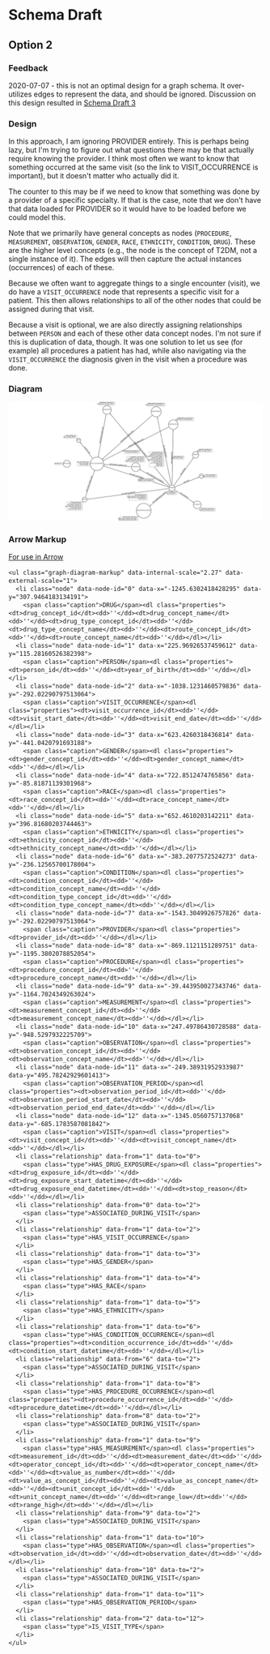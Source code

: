 # Schema Draft

## Option 2

### Feedback

2020-07-07 - this is not an optimal design for a graph schema.  It over-utilizes edges to represent the data, and should be ignored.  Discussion on this design resulted in [Schema Draft 3](draft_schema_option3.md)

### Design

In this approach, I am ignoring PROVIDER entirely.  This is perhaps being lazy, but I'm trying to figure out what questions there may be that actually require knowing the provider.  I think most often we want to know that something occurred at the same visit (so the link to VISIT_OCCURRENCE is important), but it doesn't matter who actually did it.

The counter to this may be if we need to know that something was done by a provider of a specific specialty.  If that is the case, note that we don't have that data loaded for PROVIDER so it would have to be loaded before we could model this.

Note that we primarily have general concepts as nodes (`PROCEDURE`, `MEASUREMENT`, `OBSERVATION`, `GENDER`, `RACE`, `ETHNICITY`, `CONDITION`, `DRUG`).  These are the higher level concepts (e.g., the node is the concept of T2DM, not a single instance of it).  The edges will then capture the actual instances (occurrences) of each of these.

Because we often want to aggregate things to a single encounter (visit), we do have a `VISIT_OCCURRENCE` node that represents a specific visit for a patient.  This then allows relationships to all of the other nodes that could be assigned during that visit.

Because a visit is optional, we are also directly assigning relationships between `PERSON` and each of these other data concept nodes.  I'm not sure if this is duplication of data, though.  It was one solution to let us see (for example) all procedures a patient has had, while also navigating via the `VISIT_OCCURRENCE` the diagnosis given in the visit when a procedure was done.


### Diagram
![Schema Draft 2](./figures/draft_schema_option2.svg)

### Arrow Markup

[For use in Arrow](http://www.apcjones.com/arrows/#)

```
<ul class="graph-diagram-markup" data-internal-scale="2.27" data-external-scale="1">
  <li class="node" data-node-id="0" data-x="-1245.6302418428295" data-y="307.9464183134191">
    <span class="caption">DRUG</span><dl class="properties"><dt>drug_concept_id</dt><dd>''</dd><dt>drug_concept_name</dt><dd>''</dd><dt>drug_type_concept_id</dt><dd>''</dd><dt>drug_type_concept_name</dt><dd>''</dd><dt>route_concept_id</dt><dd>''</dd><dt>route_concept_name</dt><dd>''</dd></dl></li>
  <li class="node" data-node-id="1" data-x="225.96926537459612" data-y="115.28160526382398">
    <span class="caption">PERSON</span><dl class="properties"><dt>person_id</dt><dd>''</dd><dt>year_of_birth</dt><dd>''</dd></dl></li>
  <li class="node" data-node-id="2" data-x="-1038.1231460579836" data-y="-292.02290797513064">
    <span class="caption">VISIT_OCCURRENCE</span><dl class="properties"><dt>visit_occurrence_id</dt><dd>''</dd><dt>visit_start_date</dt><dd>''</dd><dt>visit_end_date</dt><dd>''</dd></dl></li>
  <li class="node" data-node-id="3" data-x="623.4260318436814" data-y="-441.0420791693188">
    <span class="caption">GENDER</span><dl class="properties"><dt>gender_concept_id</dt><dd>''</dd><dt>gender_concept_name</dt><dd>''</dd></dl></li>
  <li class="node" data-node-id="4" data-x="722.8512474765856" data-y="-85.81871139301968">
    <span class="caption">RACE</span><dl class="properties"><dt>race_concept_id</dt><dd>''</dd><dt>race_concept_name</dt><dd>''</dd></dl></li>
  <li class="node" data-node-id="5" data-x="652.4610203142211" data-y="396.81680203744463">
    <span class="caption">ETHNICITY</span><dl class="properties"><dt>ethnicity_concept_id</dt><dd>''</dd><dt>ethnicity_concept_name</dt><dd>''</dd></dl></li>
  <li class="node" data-node-id="6" data-x="-383.2077572524273" data-y="-236.12565700178004">
    <span class="caption">CONDITION</span><dl class="properties"><dt>condition_concept_id</dt><dd>''</dd><dt>condition_concept_name</dt><dd>''</dd><dt>condition_type_concept_id</dt><dd>''</dd><dt>condition_type_concept_name</dt><dd>''</dd></dl></li>
  <li class="node" data-node-id="7" data-x="-1543.3049926757826" data-y="-292.02290797513064">
    <span class="caption">PROVIDER</span><dl class="properties"><dt>provider_id</dt><dd>''</dd></dl></li>
  <li class="node" data-node-id="8" data-x="-869.1121151289751" data-y="-1195.3802078852054">
    <span class="caption">PROCEDURE</span><dl class="properties"><dt>procedure_concept_id</dt><dd>''</dd><dt>procedure_concept_name</dt><dd>''</dd></dl></li>
  <li class="node" data-node-id="9" data-x="-39.443950027343746" data-y="-1164.7024349263024">
    <span class="caption">MEASUREMENT</span><dl class="properties"><dt>measurement_concept_id</dt><dd>''</dd><dt>measurement_concept_name</dt><dd>''</dd></dl></li>
  <li class="node" data-node-id="10" data-x="247.49786430728588" data-y="-948.5297932225709">
    <span class="caption">OBSERVATION</span><dl class="properties"><dt>observation_concept_id</dt><dd>''</dd><dt>observation_concept_name</dt><dd>''</dd></dl></li>
  <li class="node" data-node-id="11" data-x="-249.38931952933987" data-y="495.78242929601413">
    <span class="caption">OBSERVATION_PERIOD</span><dl class="properties"><dt>observation_period_id</dt><dd>''</dd><dt>observation_period_start_date</dt><dd>''</dd><dt>observation_period_end_date</dt><dd>''</dd></dl></li>
  <li class="node" data-node-id="12" data-x="-1345.0560757137068" data-y="-685.1783587081842">
    <span class="caption">VISIT</span><dl class="properties"><dt>visit_concept_id</dt><dd>''</dd><dt>visit_concept_name</dt><dd>''</dd></dl></li>
  <li class="relationship" data-from="1" data-to="0">
    <span class="type">HAS_DRUG_EXPOSURE</span><dl class="properties"><dt>drug_exposure_id</dt><dd>''</dd><dt>drug_exposure_start_datetime</dt><dd>''</dd><dt>drug_exposure_end_datetime</dt><dd>''</dd><dt>stop_reason</dt><dd>''</dd></dl></li>
  <li class="relationship" data-from="0" data-to="2">
    <span class="type">ASSOCIATED_DURING_VISIT</span>
  </li>
  <li class="relationship" data-from="1" data-to="2">
    <span class="type">HAS_VISIT_OCCURRENCE</span>
  </li>
  <li class="relationship" data-from="1" data-to="3">
    <span class="type">HAS_GENDER</span>
  </li>
  <li class="relationship" data-from="1" data-to="4">
    <span class="type">HAS_RACE</span>
  </li>
  <li class="relationship" data-from="1" data-to="5">
    <span class="type">HAS_ETHNICITY</span>
  </li>
  <li class="relationship" data-from="1" data-to="6">
    <span class="type">HAS_CONDITION_OCCURRENCE</span><dl class="properties"><dt>condition_occurrence_id</dt><dd>''</dd><dt>condition_start_datetime</dt><dd>''</dd></dl></li>
  <li class="relationship" data-from="6" data-to="2">
    <span class="type">ASSOCIATED_DURING_VISIT</span>
  </li>
  <li class="relationship" data-from="1" data-to="8">
    <span class="type">HAS_PROCEDURE_OCCURRENCE</span><dl class="properties"><dt>procedure_occurrence_id</dt><dd>''</dd><dt>procedure_datetime</dt><dd>''</dd></dl></li>
  <li class="relationship" data-from="8" data-to="2">
    <span class="type">ASSOCIATED_DURING_VISIT</span>
  </li>
  <li class="relationship" data-from="1" data-to="9">
    <span class="type">HAS_MEASUREMENT</span><dl class="properties"><dt>measurement_id</dt><dd>''</dd><dt>measurement_date</dt><dd>''</dd><dt>operator_concept_id</dt><dd>''</dd><dt>operator_concept_name</dt><dd>''</dd><dt>value_as_number</dt><dd>''</dd><dt>value_as_concept_id</dt><dd>''</dd><dt>value_as_concept_name</dt><dd>''</dd><dt>unit_concept_id</dt><dd>''</dd><dt>unit_concept_name</dt><dd>''</dd><dt>range_low</dt><dd>''</dd><dt>range_high</dt><dd>''</dd></dl></li>
  <li class="relationship" data-from="9" data-to="2">
    <span class="type">ASSOCIATED_DURING_VISIT</span>
  </li>
  <li class="relationship" data-from="1" data-to="10">
    <span class="type">HAS_OBSERVATION</span><dl class="properties"><dt>observation_id</dt><dd>''</dd><dt>observation_date</dt><dd>''</dd></dl></li>
  <li class="relationship" data-from="10" data-to="2">
    <span class="type">ASSOCIATED_DURING_VISIT</span>
  </li>
  <li class="relationship" data-from="1" data-to="11">
    <span class="type">HAS_OBSERVATION_PERIOD</span>
  </li>
  <li class="relationship" data-from="2" data-to="12">
    <span class="type">IS_VISIT_TYPE</span>
  </li>
</ul>
```